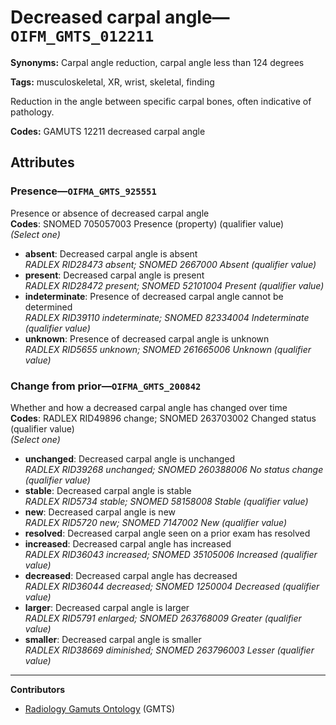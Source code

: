 # Decreased carpal angle—`OIFM_GMTS_012211`

**Synonyms:** Carpal angle reduction, carpal angle less than 124 degrees

**Tags:** musculoskeletal, XR, wrist, skeletal, finding

Reduction in the angle between specific carpal bones, often indicative of pathology.

**Codes:** GAMUTS 12211 decreased carpal angle

## Attributes

### Presence—`OIFMA_GMTS_925551`

Presence or absence of decreased carpal angle  
**Codes**: SNOMED 705057003 Presence (property) (qualifier value)  
*(Select one)*

- **absent**: Decreased carpal angle is absent  
_RADLEX RID28473 absent; SNOMED 2667000 Absent (qualifier value)_
- **present**: Decreased carpal angle is present  
_RADLEX RID28472 present; SNOMED 52101004 Present (qualifier value)_
- **indeterminate**: Presence of decreased carpal angle cannot be determined  
_RADLEX RID39110 indeterminate; SNOMED 82334004 Indeterminate (qualifier value)_
- **unknown**: Presence of decreased carpal angle is unknown  
_RADLEX RID5655 unknown; SNOMED 261665006 Unknown (qualifier value)_

### Change from prior—`OIFMA_GMTS_200842`

Whether and how a decreased carpal angle has changed over time  
**Codes**: RADLEX RID49896 change; SNOMED 263703002 Changed status (qualifier value)  
*(Select one)*

- **unchanged**: Decreased carpal angle is unchanged  
_RADLEX RID39268 unchanged; SNOMED 260388006 No status change (qualifier value)_
- **stable**: Decreased carpal angle is stable  
_RADLEX RID5734 stable; SNOMED 58158008 Stable (qualifier value)_
- **new**: Decreased carpal angle is new  
_RADLEX RID5720 new; SNOMED 7147002 New (qualifier value)_
- **resolved**: Decreased carpal angle seen on a prior exam has resolved  
- **increased**: Decreased carpal angle has increased  
_RADLEX RID36043 increased; SNOMED 35105006 Increased (qualifier value)_
- **decreased**: Decreased carpal angle has decreased  
_RADLEX RID36044 decreased; SNOMED 1250004 Decreased (qualifier value)_
- **larger**: Decreased carpal angle is larger  
_RADLEX RID5791 enlarged; SNOMED 263768009 Greater (qualifier value)_
- **smaller**: Decreased carpal angle is smaller  
_RADLEX RID38669 diminished; SNOMED 263796003 Lesser (qualifier value)_

---

**Contributors**

- [Radiology Gamuts Ontology](https://gamuts.net/) (GMTS)